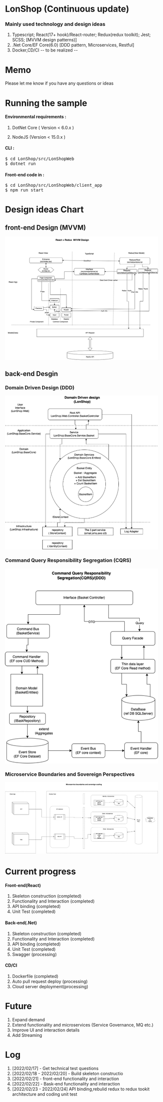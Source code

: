 # LonShop (Continuous update)

### Mainly used technology and design ideas

1. Typescript; React(17+ hook)/React-router; Redux(redux toolkit); Jest; SCSS; [MVVM design patterns)]
2. .Net Core/EF Core(6.0) [DDD pattern, Microservices, Restful]
3.  Docker,CD/CI -- to be realized --

# Memo 
Please let me know if you have any questions or ideas

# Running the sample

####  Environmental requirements :

1. DotNet Core ( Version < 6.0.x )

2. NodeJS (Version < 15.0.x )

#### CLI :
<pre>
$ cd LonShop/src/LonShopWeb
$ dotnet run
</pre>

#### Front-end code in :
<pre>
$ cd LonShop/src/LonShopWeb/client_app
$ npm run start
</pre>

# Design ideas Chart

## front-end Design (MVVM)

![avatar](https://github.com/lonzsuyi/LonShop/blob/main/doc/React%2BRedux%2BMVVM.png)

## back-end Desgin

### Domain Driven Design (DDD)

![avatar](https://github.com/lonzsuyi/LonShop/blob/main/doc/DDD.png)

### Command Query Responsibility Segregation (CQRS)

![avatar](https://github.com/lonzsuyi/LonShop/blob/main/doc/CQRS.png)

### Microservice Boundaries and Sovereign Perspectives

![avatar](https://github.com/lonzsuyi/LonShop/blob/main/doc/microsevices.png)

# Current progress 

#### Front-end(React)

1. Skeleton construction  (completed)
2. Functionality and Interaction (completed)
3. API binding (completed)
4. Unit Test (completed)

#### Back-end(.Net)

1. Skeleton construction  (completed)
2. Functionality and Interaction (completed)
3. API binding (completed)
4. Unit Test (completed)
5. Swagger (processing)

####  CD/CI

1. Dockerfile (completed)
2. Auto pull request deploy (processing)
3. Cloud server deployment(processing)

# Future
1. Expand demand
2. Extend functionality and microservices (Service Governance, MQ etc.)
3. Improve UI and interaction details
4. Add Streaming

# Log

1. [2022/02/17] - Get technical test questions   
2. [2022/02/18 - 2022/02/20] - Build skeleton constructio   
3. [2022/02/21] - front-end functionality and interaction  
4. [2022/02/22] - Bask-end functionality and interaction    
5. [2022/02/23 - 2022/02/24] API binding,rebulid redux to redux tookit architecture and coding unit test 